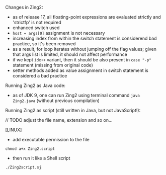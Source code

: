 Changes in Zing2:

- as of release 17, all floating-point expressions are evaluated strictly and 'strictfp' is not required
- enhanced switch used
- ```host = args[0]``` assignment is not necessary
- increasing index from within the switch statement is considerend bad practice, so it's been removed
- as a result, for loop iterates without jumping off the flag values; given that args list is limited, it should not affect performance
- if we kept ```idx++``` variant, then it should be also present in ```case "-p"``` statement (missing from original code)
- setter methods added as value assignment in switch statement is considered a bad practice

Running Zing2 as Java code:

- as of JDK 9, one can run Zing2 using terminal command ```java Zing2.java``` (without previous compilation)

Running Zing2 as script (still written in Java, but not JavaScript!):

// TODO adjust the file name, extension and so on...

[LINUX]

- add executable permission to the file

```shell
chmod a+x Zing2.script
```

- then run it like a Shell script
```shell
./Zing2script.sj
```